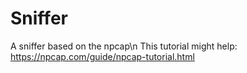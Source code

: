 # Sniffer
 A sniffer based on the npcap\n
 This tutorial might help:
https://npcap.com/guide/npcap-tutorial.html
